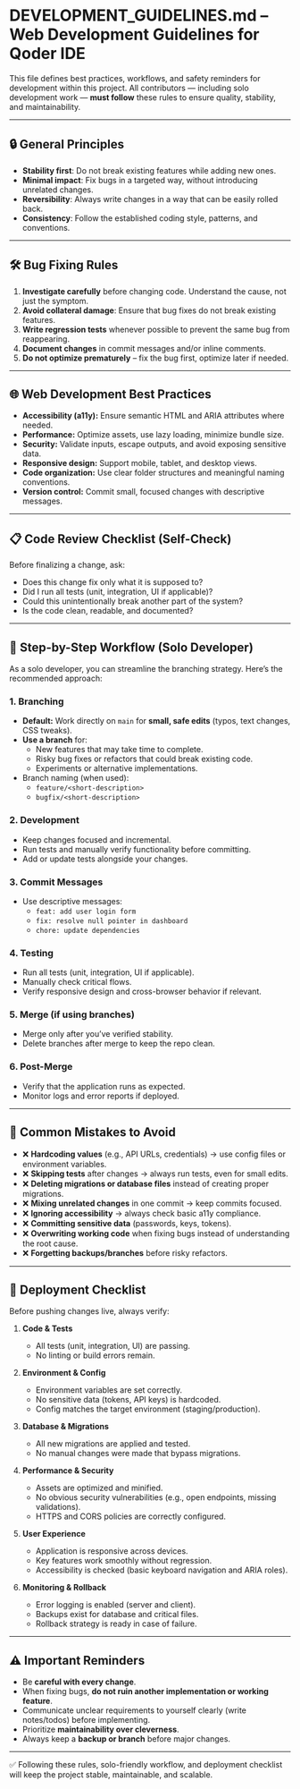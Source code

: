 # DEVELOPMENT_GUIDELINES.md – Web Development Guidelines for Qoder IDE

This file defines best practices, workflows, and safety reminders for development within this project. All contributors — including solo development work — **must follow** these rules to ensure quality, stability, and maintainability.

---

## 🔒 General Principles
- **Stability first**: Do not break existing features while adding new ones.
- **Minimal impact**: Fix bugs in a targeted way, without introducing unrelated changes.
- **Reversibility**: Always write changes in a way that can be easily rolled back.
- **Consistency**: Follow the established coding style, patterns, and conventions.

---

## 🛠 Bug Fixing Rules
1. **Investigate carefully** before changing code. Understand the cause, not just the symptom.
2. **Avoid collateral damage**: Ensure that bug fixes do not break existing features.
3. **Write regression tests** whenever possible to prevent the same bug from reappearing.
4. **Document changes** in commit messages and/or inline comments.
5. **Do not optimize prematurely** – fix the bug first, optimize later if needed.

---

## 🌐 Web Development Best Practices
- **Accessibility (a11y):** Ensure semantic HTML and ARIA attributes where needed.
- **Performance:** Optimize assets, use lazy loading, minimize bundle size.
- **Security:** Validate inputs, escape outputs, and avoid exposing sensitive data.
- **Responsive design:** Support mobile, tablet, and desktop views.
- **Code organization:** Use clear folder structures and meaningful naming conventions.
- **Version control:** Commit small, focused changes with descriptive messages.

---

## 📋 Code Review Checklist (Self-Check)
Before finalizing a change, ask:
- Does this change fix only what it is supposed to?
- Did I run all tests (unit, integration, UI if applicable)?
- Could this unintentionally break another part of the system?
- Is the code clean, readable, and documented?

---

## 🔄 Step-by-Step Workflow (Solo Developer)

As a solo developer, you can streamline the branching strategy. Here’s the recommended approach:

### 1. Branching
- **Default:** Work directly on `main` for **small, safe edits** (typos, text changes, CSS tweaks).
- **Use a branch** for:
  - New features that may take time to complete.
  - Risky bug fixes or refactors that could break existing code.
  - Experiments or alternative implementations.
- Branch naming (when used):
  - `feature/<short-description>`
  - `bugfix/<short-description>`

### 2. Development
- Keep changes focused and incremental.
- Run tests and manually verify functionality before committing.
- Add or update tests alongside your changes.

### 3. Commit Messages
- Use descriptive messages:
  - `feat: add user login form`
  - `fix: resolve null pointer in dashboard`
  - `chore: update dependencies`

### 4. Testing
- Run all tests (unit, integration, UI if applicable).
- Manually check critical flows.
- Verify responsive design and cross-browser behavior if relevant.

### 5. Merge (if using branches)
- Merge only after you’ve verified stability.
- Delete branches after merge to keep the repo clean.

### 6. Post-Merge
- Verify that the application runs as expected.
- Monitor logs and error reports if deployed.

---

## 🚫 Common Mistakes to Avoid
- ❌ **Hardcoding values** (e.g., API URLs, credentials) → use config files or environment variables.
- ❌ **Skipping tests** after changes → always run tests, even for small edits.
- ❌ **Deleting migrations or database files** instead of creating proper migrations.
- ❌ **Mixing unrelated changes** in one commit → keep commits focused.
- ❌ **Ignoring accessibility** → always check basic a11y compliance.
- ❌ **Committing sensitive data** (passwords, keys, tokens).
- ❌ **Overwriting working code** when fixing bugs instead of understanding the root cause.
- ❌ **Forgetting backups/branches** before risky refactors.

---

## 🚀 Deployment Checklist
Before pushing changes live, always verify:

1. **Code & Tests**
   - All tests (unit, integration, UI) are passing.
   - No linting or build errors remain.

2. **Environment & Config**
   - Environment variables are set correctly.
   - No sensitive data (tokens, API keys) is hardcoded.
   - Config matches the target environment (staging/production).

3. **Database & Migrations**
   - All new migrations are applied and tested.
   - No manual changes were made that bypass migrations.

4. **Performance & Security**
   - Assets are optimized and minified.
   - No obvious security vulnerabilities (e.g., open endpoints, missing validations).
   - HTTPS and CORS policies are correctly configured.

5. **User Experience**
   - Application is responsive across devices.
   - Key features work smoothly without regression.
   - Accessibility is checked (basic keyboard navigation and ARIA roles).

6. **Monitoring & Rollback**
   - Error logging is enabled (server and client).
   - Backups exist for database and critical files.
   - Rollback strategy is ready in case of failure.

---

## ⚠️ Important Reminders
- Be **careful with every change**.
- When fixing bugs, **do not ruin another implementation or working feature**.
- Communicate unclear requirements to yourself clearly (write notes/todos) before implementing.
- Prioritize **maintainability over cleverness**.
- Always keep a **backup or branch** before major changes.

---

✅ Following these rules, solo-friendly workflow, and deployment checklist will keep the project stable, maintainable, and scalable.
